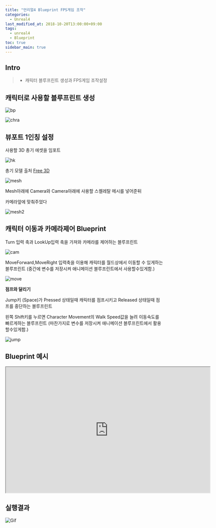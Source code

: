```yaml
---
title: "언리얼4 Blueprint FPS게임 조작"
categories: 
  - Unreal4
last_modified_at: 2018-10-20T13:00:00+09:00
tags: 
  - unreal4 
  - Blueprint
toc: true
sidebar_main: true
---
```


## Intro

> - 캐릭터 블루프린트 생성과 FPS게임 조작설정

## 캐릭터로 사용할 블루프린트 생성

![bp](https://github.com/lesslate/blog/blob/master/assets/img/Unreal/blueprint.png?raw=true)

![chra](https://github.com/lesslate/blog/blob/master/assets/img/Unreal/bpcha.png?raw=true)

## 뷰포트 1인칭 설정

사용할 3D 총기 에셋을 임포트

![hk](https://github.com/lesslate/blog/blob/master/assets/img/Unreal/hk416.png?raw=true)

총기 모델 출처
[Free 3D](https://free3d.com/3d-model/hk416-with-animation-37927.html)



![mesh](https://github.com/lesslate/blog/blob/master/assets/img/Unreal/unreal1.png?raw=true)

Mesh아래에 Camera와 Camera아래에 사용할 스켈레탈 메시를 넣어준뒤

카메라앞에 맞춰주었다

![mesh2](https://github.com/lesslate/blog/blob/master/assets/img/Unreal/unreal2.png?raw=true)

## 캐릭터 이동과 카메라제어 Blueprint

Turn 입력 축과 LookUp입력 축을 가져와 카메라를 제어하는 블루프린트

![cam](https://github.com/lesslate/blog/blob/master/assets/img/Unreal/camera.png?raw=true)

MoveForward,MoveRight 입력축을 이용해 캐릭터를 월드상에서 이동할 수 있게하는 블루프린트
(중간에 변수를 저장시켜 애니메이션 블루프린트에서 사용할수있게함.) 

![move](https://github.com/lesslate/blog/blob/master/assets/img/Unreal/Move.png?raw=true)

**점프와 달리기**

Jump키 (Space)가 Pressed 상태일때 캐릭터를 점프시키고 Released 상태일때 점프를 중단하는 블루프린트

왼쪽 Shift키를 누르면 Character Movement의 Walk Speed값을 늘려 이동속도를 빠르게하는 블루프린트
(마찬가지로 변수를 저장시켜 애니메이션 블루프린트에서 활용할수있게함.)

![jump](https://github.com/lesslate/blog/blob/master/assets/img/Unreal/jumpsprint.png?raw=true)




## Blueprint 예시

<iframe height="400" width="650" marginWidth="10" marginHeight="10" src="https://blueprintue.com/render/6nu6u376" scrolling="no"></iframe>



## 실행결과

![Gif](https://github.com/lesslate/blog/blob/master/assets/img/Unreal/GIF.gif?raw=true)